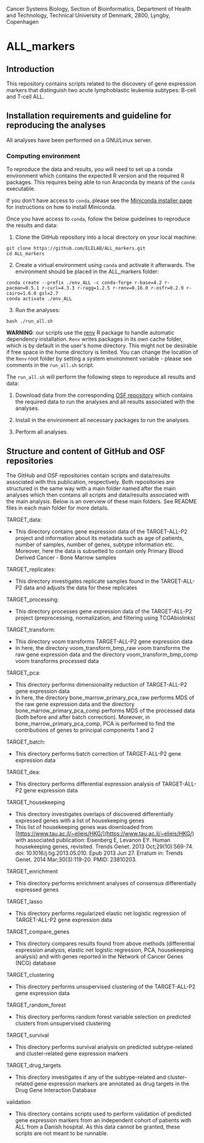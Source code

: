 Cancer Systems Biology, Section of Bioinformatics, Department of Health and Technology, Technical University of Denmark, 2800, Lyngby, Copenhagen

# ALL_markers

## Introduction

This repository contains scripts related to the discovery of gene expression markers 
that distinguish two acute lymphoblastic leukemia subtypes: B-cell and T-cell ALL. 

## Installation requirements and guideline for reproducing the analyses

All analyses have been performed on a GNU/Linux server. 

### Computing environment

To reproduce the data and results, you will need to set up a conda environment which
contains the expected R version and the required R packages. This requires being able
to run Anaconda by means of the `conda` executable. 

If you don't have access to `conda`, please see the [Miniconda installer page](https://docs.conda.io/en/latest/miniconda.html)
for instructions on how to install Miniconda. 

Once you have access to `conda`, follow the below guidelines to reproduce the results
and data:

1. Clone the GitHub repository into a local directory on your local machine:

```
git clone https://github.com/ELELAB/ALL_markers.git
cd ALL_markers
```

2. Create a virtual environment using `conda` and activate it afterwards. 
The environment should be placed in the ALL_markers folder:

```
conda create --prefix ./env_ALL -c conda-forge r-base=4.2 r-pacman=0.5.1 r-curl=4.3.3 r-ragg=1.2.5 r-renv=0.16.0 r-osfr=0.2.9 r-cairo=1.6.0 gsl=2.7
conda activate ./env_ALL
```

3. Run the analyses:

```
bash ./run_all.sh
```

**WARNING**: our scripts use the [renv](https://rstudio.github.io/renv/articles/renv.html) 
R package to handle automatic dependency installation. `Renv` writes packages in 
its own cache folder, which is by default in the user's home directory. This might not be 
desirable if free space in the home directory is limited. You can change the location of 
the `Renv` root folder by setting a system environment variable - please see comments 
in the `run_all.sh` script.

The `run_all.sh` will perform the following steps to reproduce all results and data:

1. Download data from the corresponding [OSF repository](https://osf.io/kgfpv/) which
contains the required data to run the analyses and all results associated with the analyses. 

2. Install in the environment all necessary packages to run the analyses.

3. Perform all analyses. 

## Structure and content of GitHub and OSF repositories

The GitHub and OSF repositories contain scripts and data/results associated
with this publication, respectively. Both repositories are structured in the
same way with a main folder named after the main analyses which then contains 
all scripts and data/results associated with the main analysis. Below is an
overview of these main folders. See README files in each main folder for more
details.

TARGET_data:
- This directory contains gene expression data of the TARGET-ALL-P2 project and
  information about its metadata such as age of patients, number of samples,
  number of genes, subtype information etc. Moreover, here the data is
  subsetted to contain only Primary Blood Derived Cancer - Bone Marrow samples 

TARGET_replicates:
- This directory investigates replicate samples found in the TARGET-ALL-P2
  data and adjusts the data for these replicates
  
TARGET_processing:
- This directory processes gene expression data of the TARGET-ALL-P2
  project (preprocessing, normalization, and filtering using TCGAbiolinks) 
  
TARGET_transform:
- This directory voom transforms TARGET-ALL-P2 gene expression data
- In here, the directory voom_transform_bmp_raw voom transforms the raw
  gene expression data and the directory voom_transform_bmp_comp voom
  transforms processed data

TARGET_pca:
- This directory performs dimensionality reduction of TARGET-ALL-P2 gene expression
  data
- In here, the directory bone_marrow_primary_pca_raw performs MDS of the raw gene
  expression data and the directory bone_marrow_primary_pca_comp performs MDS of 
  the processed data (both before and after batch correction). Moreover, in 
  bone_marrow_primary_pca_comp, PCA is performed to find the contributions 
  of genes to principal components 1 and 2 

TARGET_batch:
- This directory performs batch correction of TARGET-ALL-P2 gene expression data

TARGET_dea:
- This directory performs differential expression analysis of TARGET-ALL-P2
  gene expression data

TARGET_housekeeping
- This directory investigates overlaps of discovered differentially expressed 
  genes with a list of housekeeping genes
- This list of housekeeping genes was downloaded from [https://www.tau.ac.il/~elieis/HKG/](https://www.tau.ac.il/~elieis/HKG/)
  with associated publication: 
  Eisenberg E, Levanon EY. Human housekeeping genes, revisited. 
  Trends Genet. 2013 Oct;29(10):569-74. doi: 10.1016/j.tig.2013.05.010. 
  Epub 2013 Jun 27. Erratum in: Trends Genet. 2014 Mar;30(3):119-20. PMID: 23810203.

TARGET_enrichment
- This directory performs enrichment analyses of consensus differentially
  expressed genes

TARGET_lasso
- This directory performs regularized elastic net logistic regression of 
  TARGET-ALL-P2 gene expression data

TARGET_compare_genes
- This directory compares results found from above methods (differential
  expression analysis, elastic net logistic regression, PCA, housekeeping
  analysis) and with genes reported in the Network of Cancer Genes (NCG)
  database

TARGET_clustering
- This directory performs unsupervised clustering of the TARGET-ALL-P2 gene
  expression data

TARGET_random_forest
- This directory performs random forest variable selection on predicted
  clusters from unsupervised clustering

TARGET_survival
- This directory performs survival analysis on predicted subtype-related
  and cluster-related gene expression markers

TARGET_drug_targets
- This directory investigates if any of the subtype-related and cluster-
  related gene expression markers are annotated as drug targets in the
  Drug Gene Interaction Database

validation
- This directory contains scripts used to perform validation of predicted
  gene expression markers from an independent cohort of patients with ALL
  from a Danish hospital. As this data cannot be granted, these scripts
  are not meant to be runnable. 
